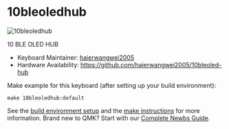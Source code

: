 # 10bleoledhub

![10bleoledhub](https://github.com/haierwangwei2005/9bleoled-hub/blob/master/QQ%E6%88%AA%E5%9B%BE20200805140126.png)

10 BLE OLED HUB

* Keyboard Maintainer: [haierwangwei2005](https://github.com/haierwangwei2005)
* Hardware Availability: https://github.com/haierwangwei2005/10bleoled-hub

Make example for this keyboard (after setting up your build environment):

    make 10bleoledhub:default

See the [build environment setup](https://docs.qmk.fm/#/getting_started_build_tools) and the [make instructions](https://docs.qmk.fm/#/getting_started_make_guide) for more information. Brand new to QMK? Start with our [Complete Newbs Guide](https://docs.qmk.fm/#/newbs).

